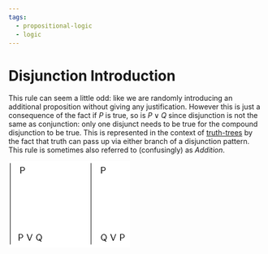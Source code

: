```yaml
---
tags:
  - propositional-logic
  - logic
---
```


# Disjunction Introduction

This rule can seem a little odd: like we are randomly introducing an additional
proposition without giving any justification. However this is just a consequence
of the fact if $P$ is true, so is $P \lor Q$ since disjunction is not the same
as conjunction: only one disjunct needs to be true for the compound disjunction
to be true. This is represented in the context of
[truth-trees](Truth-trees.md#disjunction-decomposition) by the fact that truth
can pass up via either branch of a disjunction pattern. This rule is sometimes
also referred to (confusingly) as _Addition_.

![](/static/disjunc-intro.png)
